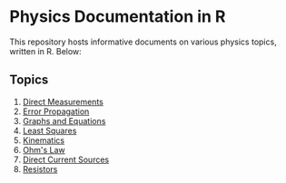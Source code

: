 # Physics Documentation in R

This repository hosts informative documents on various physics topics, written in R. Below:

## Topics

1. [Direct Measurements](Documentation/1%20-%20Medidas%20de%20laboratorio.pdf)
2. [Error Propagation]([Documentation/ErrorPropagation.Rmd](https://github.com/WilliamCallao/R-physics-lab/blob/main/Documentation/3%20-%20Medidas%20directas%20y%20propagacion%20de%20errores.pdf))
3. [Graphs and Equations]([Documentation/GraphsEquations.Rmd](https://github.com/WilliamCallao/R-physics-lab/blob/main/Documentation/4%20-%20Graficas%20y%20ecuaciones.pdf))
4. [Least Squares]([Documentation/LeastSquares.Rmd](https://github.com/WilliamCallao/R-physics-lab/blob/main/Documentation/5%20-%20Minimos%20cuadrados.pdf))
5. [Kinematics]([Documentation/Kinematics.Rmd](https://github.com/WilliamCallao/R-physics-lab/blob/main/Documentation/6%20-%20MRU%20MRUV%20MNU.pdf))
6. [Ohm's Law]([Documentation/OhmsLaw.Rmd](https://github.com/WilliamCallao/R-physics-lab/blob/main/Documentation/7%20-%20Ley%20de%20Ohm.pdf))
7. [Direct Current Sources](https://github.com/WilliamCallao/R-physics-lab/blob/main/Documentation/2%20-%20Medidas%20directas%20y%20expresion%20de%20errores.pdf)
8. [Resistors]([Documentation/Resistors.Rmd](https://github.com/WilliamCallao/R-physics-lab/blob/main/Documentation/9%20-%20Medidas%20de%20resistencia%20electrica.pdf))
